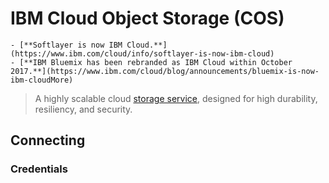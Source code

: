 IBM Cloud Object Storage (COS)
====

```{attention}
- [**Softlayer is now IBM Cloud.**](https://www.ibm.com/cloud/info/softlayer-is-now-ibm-cloud)
- [**IBM Bluemix has been rebranded as IBM Cloud within October 2017.**](https://www.ibm.com/cloud/blog/announcements/bluemix-is-now-ibm-cloudMore)
```

> A highly scalable cloud [storage service](https://www.ibm.com/cloud/object-storage), designed for high durability, resiliency, and security.

## Connecting

### Credentials
